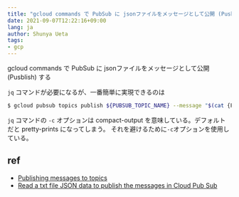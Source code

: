 ```yaml
---
title: "gcloud commands で PubSub に jsonファイルをメッセージとして公開 (Pusblish) する"
date: 2021-09-07T12:22:16+09:00
lang: ja
author: Shunya Ueta
tags:
- gcp
---
```


gcloud commands で PubSub に jsonファイルをメッセージとして公開 (Pusblish) する

`jq` コマンドが必要になるが、一番簡単に実現できるのは

```bash
$ gcloud pubsub topics publish ${PUBSUB_TOPIC_NAME} --message "$(cat {FILE_NAME} | jq -c)"
```

`jq` コマンドの `-c` オプションは compact-output を意味している。デフォルトだと pretty-prints になってしまう。
それを避けるために`-c`オプションを使用している。

## ref

- [Publishing messages to topics](https://cloud.google.com/pubsub/docs/publisher)
- [Read a txt file JSON data to publish the messages in Cloud Pub Sub](https://stackoverflow.com/questions/55513746/read-a-txt-file-json-data-to-publish-the-messages-in-cloud-pub-sub)
